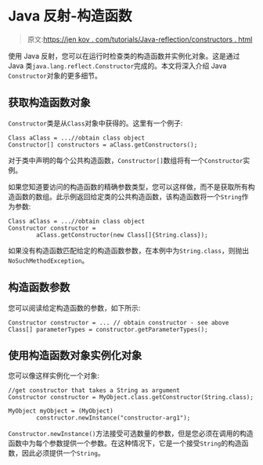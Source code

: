 # Java 反射-构造函数

> 原文:[https://jen kov . com/tutorials/Java-reflection/constructors . html](https://jenkov.com/tutorials/java-reflection/constructors.html)

使用 Java 反射，您可以在运行时检查类的构造函数并实例化对象。这是通过 Java 类`java.lang.reflect.Constructor`完成的。本文将深入介绍 Java `Constructor`对象的更多细节。

## 获取构造函数对象

`Constructor`类是从`Class`对象中获得的。这里有一个例子:

```
Class aClass = ...//obtain class object
Constructor[] constructors = aClass.getConstructors();

```

对于类中声明的每个公共构造函数，`Constructor[]`数组将有一个`Constructor`实例。

如果您知道要访问的构造函数的精确参数类型，您可以这样做，而不是获取所有构造函数的数组。此示例返回给定类的公共构造函数，该构造函数将一个`String`作为参数:

```
Class aClass = ...//obtain class object
Constructor constructor =
        aClass.getConstructor(new Class[]{String.class});

```

如果没有构造函数匹配给定的构造函数参数，在本例中为`String.class`，则抛出`NoSuchMethodException`。

## 构造函数参数

您可以阅读给定构造函数的参数，如下所示:

```
Constructor constructor = ... // obtain constructor - see above
Class[] parameterTypes = constructor.getParameterTypes();

```

## 使用构造函数对象实例化对象

您可以像这样实例化一个对象:

```
//get constructor that takes a String as argument
Constructor constructor = MyObject.class.getConstructor(String.class);

MyObject myObject = (MyObject)
        constructor.newInstance("constructor-arg1");

```

`Constructor.newInstance()`方法接受可选数量的参数，但是您必须在调用的构造函数中为每个参数提供一个参数。在这种情况下，它是一个接受`String`的构造函数，因此必须提供一个`String`。